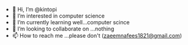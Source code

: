 - 👋 Hi, I’m @kintopi
- 👀 I’m interested in computer science
- 🌱 I’m currently learning well...computer scince
- 💞️ I’m looking to collaborate on ...nothing
- 📫 How to reach me ...please don't (zaeemnafees1821@gmail.com)

<!---
kintopi/kintopi is a ✨ special ✨ repository because its `README.md` (this file) appears on your GitHub profile.
You can click the Preview link to take a look at your changes.
--->
